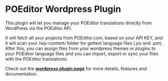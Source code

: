POEditor Wordpress Plugin
=========================

This plugin will let you manage your POEditor translations directly from WordPress via the POEditor API.

It will fetch all your projects from POEditor.com, based on your API KEY, and it will scan your /wp-content/ folder for gettext language files (.po and .pot). After this, you can assign files from your wordpress themes or plugins to your POEditor language files and you can import, export or sync your files with the POEditor translations.

Check out the **[wordpress plugin page](http://wordpress.org/plugins/poeditor/)** for more details, features and documentation.
